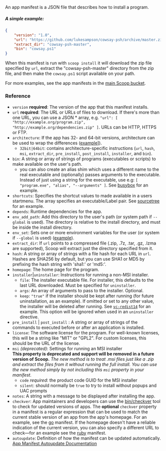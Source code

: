 An app manifest is a JSON file that describes how to install a program.

##### A simple example:
```json
{
    "version": "1.0",
    "url": "https://github.com/lukesampson/cowsay-psh/archive/master.zip",
    "extract_dir": "cowsay-psh-master",
    "bin": "cowsay.ps1"
}
```

When this manifest is run with `scoop install` it will download the zip file specified by `url`, extract the "cowsay-psh-master" directory from the zip file, and then make the `cowsay.ps1` script available on your path.

For more examples, see the app manifests in the [main Scoop bucket](https://github.com/lukesampson/scoop/tree/master/bucket).

### Reference

* `version` **required**: The version of the app that this manifest installs.
* `url` **required**: The URL or URLs of files to download. If there's more than one URL, you can use a JSON * array, e.g. `"url": [ "http://example.org/program.zip", "http://example.org/dependencies.zip" ]`. URLs can be HTTP, HTTPS or FTP.
* `architecture`: If the app has 32- and 64-bit versions, architecture can be used to wrap the differences ([example](https://github.com/lukesampson/scoop/blob/master/bucket/7zip.json)]).
    * `32bit|64bit`: contains architecture-specific instructions (`url`, `hash`, `msi`, `extract_dir`, `pre_install`, `post_install`, `installer`, and `bin`).
* `bin`: A string or array of strings of programs (executables or scripts) to make available on the user's path.
    * you can also create an alias shim which uses a different name to the real executable and (optionally) passes arguments to the executable. Instead of just using a string for the executable, use e.g: `[ "program.exe", "alias", "--arguments" ]`. See [busybox](https://github.com/lukesampson/scoop/blob/master/bucket/busybox.json) for an example.
* `shortcuts`: Specifies the shortcut values to made available in a users startmenu. The array specifies an executable/Label pair. See [sourcetree](https://github.com/lukesampson/scoop-extras/blob/master/sourcetree.json) for an example.
* `depends`: Runtime dependencies for the app.
* `env_add_path`: Add this directory to the user's path (or system path if `--global` is used). The directory is relative to the install directory, and must be inside the install directory.
* `env_set`: Sets one or more environment variables for the user (or system if `--global` is used) ([example](https://github.com/lukesampson/scoop/blob/master/bucket/go.json)).
* `extract_dir`: If `url` points to a compressed file (.zip, .7z, .tar, .gz, .lzma are supported), Scoop will extract just the directory specified from it.
* `hash`: A string or array of strings with a file hash for each URL in `url`. Hashes are SHA256 by default, but you can use SHA1 or MD5 by prefixing the hash string with 'sha1:' or 'md5:'.
* `homepage`: The home page for the program.
* `installer`|`uninstaller`: Instructions for running a non-MSI installer.
    * `file`: The installer executable file. For installer, this defaults to the last URL downloaded. Must be specified for `uninstaller`.
    * `args`: An array of arguments to pass to the installer. Optional.
    * `keep`: `"true"` if the installer should be kept after running (for future uninstallation, as an example). If omitted or set to any other value, the installer will be deleted after running. See [`vc-redist14`](https://github.com/lukesampson/scoop/blob/master/bucket/vc-redist14.json) for an example. This option will be ignored when used in an `uninstaller` directive.
* `pre_install` | `post_install` : A string or array of strings of the commands to executed before or after an application is installed. 
* `license`: The software license for the program. For well-known licenses, this will be a string like "MIT" or "GPL2". For custom licenses, this should be the URL of the license.
* `msi` *(deprecated)*: Settings for running an MSI installer<br>
**This property is deprecated and support will be removed in a future version of Scoop.** *The new method is to treat .msi files just like a .zip and extract the files from it without running the full install. You can use the new method simply by not including this `msi` property in your manifest.*
    * `code` *required*: the product code GUID for the MSI installer
    * `silent`: should normally be `true` to try to install without popups and UAC prompts
* `notes`: A string with a message to be displayed after installing the app.
* `checkver`: App maintainers and developers can use the [bin/checkver](https://github.com/lukesampson/scoop/blob/master/bin/checkver.ps1) tool to check for updated versions of apps. The **optional** `checkver` property in a manifest is a regular expression that can be used to match the current stable version of an app from the app's homepage. For an example, see the [go](https://github.com/lukesampson/scoop/blob/master/bucket/go.json) manifest. If the homepage doesn't have a reliable indication of the current version, you can also specify a different URL to check—for an example see the [ruby](https://github.com/lukesampson/scoop/blob/master/bucket/ruby.json) manifest.
* `autoupdate`: Definition of how the manifest can be updated automatically. [App Manifest Autoupdate Documentation](App-Manifest-Autoupdate)